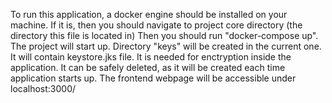 To run this application, a docker engine should be installed on your machine. 
If it is, then you should navigate to project core directory (the directory this file is located in)
Then you should run "docker-compose up". The project will start up. 
Directory "keys" will be created in the current one. It will contain keystore.jks file. It is needed for enctryption inside the application. It can be safely deleted, as it will be created each time application starts up.
The frontend webpage will be accessible under localhost:3000/